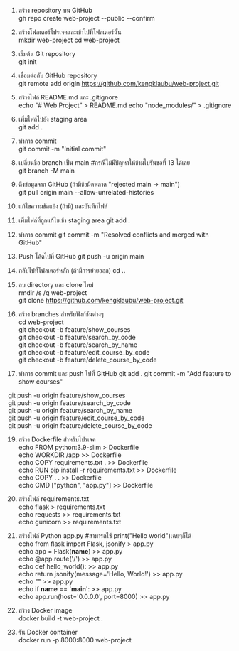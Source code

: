 1. สร้าง repository บน GitHub  
gh repo create web-project --public --confirm

2. สร้างโฟลเดอร์โปรเจคและเข้าไปที่โฟลเดอร์นั้น  
mkdir web-project
cd web-project

3. เริ่มต้น Git repository  
git init

4. เชื่อมต่อกับ GitHub repository  
git remote add origin https://github.com/kengklaubu/web-project.git

5. สร้างไฟล์ README.md และ .gitignore  
echo "# Web Project" > README.md
echo "node_modules/" > .gitignore

6. เพิ่มไฟล์ไปยัง staging area  
git add .

7. ทำการ commit  
git commit -m "Initial commit"

8. เปลี่ยนชื่อ branch เป็น main  #กรณีไม่มีปัญหาให้ข้ามไปรันขอที่ 13 ได้เลย  
git branch -M main

9. ดึงข้อมูลจาก GitHub (ถ้ามีข้อผิดพลาด "rejected main -> main")  
git pull origin main --allow-unrelated-histories

10. แก้ไขความขัดแย้ง (ถ้ามี) และบันทึกไฟล์  

11. เพิ่มไฟล์ที่ถูกแก้ไขเข้า staging area
git add .

12. ทำการ commit
git commit -m "Resolved conflicts and merged with GitHub"

13. Push โค้ดไปที่ GitHub
git push -u origin main

14. กลับไปที่โฟลเดอร์หลัก (ถ้ามีการย้ายออก)
cd ..

15. ลบ directory และ clone ใหม่  
rmdir /s /q web-project  
git clone https://github.com/kengklaubu/web-project.git

16. สร้าง branches สำหรับฟังก์ชันต่างๆ  
cd web-project  
git checkout -b feature/show_courses  
git checkout -b feature/search_by_code  
git checkout -b feature/search_by_name  
git checkout -b feature/edit_course_by_code  
git checkout -b feature/delete_course_by_code  

18. ทำการ commit และ push ไปที่ GitHub
git add .
git commit -m "Add feature to show courses"

git push -u origin feature/show_courses  
git push -u origin feature/search_by_code  
git push -u origin feature/search_by_name  
git push -u origin feature/edit_course_by_code  
git push -u origin feature/delete_course_by_code


19. สร้าง Dockerfile สำหรับโปรเจค  
echo FROM python:3.9-slim > Dockerfile  
echo WORKDIR /app >> Dockerfile  
echo COPY requirements.txt . >> Dockerfile  
echo RUN pip install -r requirements.txt >> Dockerfile  
echo COPY . . >> Dockerfile  
echo CMD ["python", "app.py"] >> Dockerfile



20. สร้างไฟล์ requirements.txt  
echo flask > requirements.txt  
echo requests >> requirements.txt  
echo gunicorn >> requirements.txt

21. สร้างไฟล์ Python app.py #สามารถใช้ print("Hello world")เฉยๆก็ได้  
echo from flask import Flask, jsonify > app.py  
echo app = Flask(__name__) >> app.py  
echo @app.route('/') >> app.py  
echo def hello_world(): >> app.py  
echo     return jsonify(message='Hello, World!') >> app.py  
echo "" >> app.py  
echo if __name__ == '__main__': >> app.py  
echo     app.run(host='0.0.0.0', port=8000) >> app.py  


22. สร้าง Docker image  
docker build -t web-project .

23. รัน Docker container  
docker run -p 8000:8000 web-project
